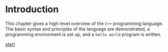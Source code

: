 # Introduction

This chapter gives a high-level overview of the `C++` programming language. The basic syntax and principles of the language are demonstrated, a programming environment is set up, and a `hello world` program is written.

[start](./introduction.md)
